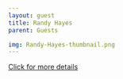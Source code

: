 ```yaml
---
layout: guest
title: Randy Hayes
parent: Guests

img: Randy-Hayes-thumbnail.png
---
```




<div class="badge-base LI-profile-badge" data-locale="en_US" data-size="medium" data-theme="light" data-type="VERTICAL" data-vanity="rfhayes" data-version="v1"><a class="badge-base__link LI-simple-link" href="https://www.linkedin.com/in/rfhayes?trk=profile-badge">Click for more details</a></div>



